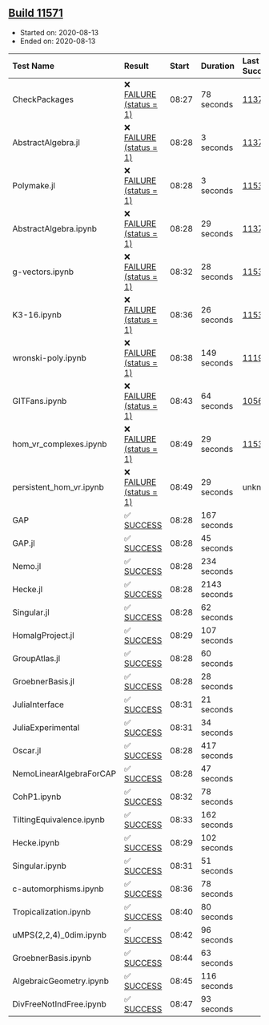 ## [Build 11571](https://oscarci.mathematik.uni-kl.de/job/oscar/11571/)

* Started on: 2020-08-13
* Ended on: 2020-08-13

| Test Name    | Result | Start | Duration | Last Success | First Failure |
|:-------------|:-------|:------|:---------|:-------------|:--------------|
| CheckPackages | ❌ [FAILURE (status = 1)](https://oscarci.mathematik.uni-kl.de/job/oscar/11571/artifact/logs/build-11571/CheckPackages.log) | 08:27 | 78 seconds | [11376](https://oscarci.mathematik.uni-kl.de/job/oscar/11376/) | [11377](https://oscarci.mathematik.uni-kl.de/job/oscar/11377/) |
| AbstractAlgebra.jl | ❌ [FAILURE (status = 1)](https://oscarci.mathematik.uni-kl.de/job/oscar/11571/artifact/logs/build-11571/AbstractAlgebra.jl.log) | 08:28 | 3 seconds | [11376](https://oscarci.mathematik.uni-kl.de/job/oscar/11376/) | [11377](https://oscarci.mathematik.uni-kl.de/job/oscar/11377/) |
| Polymake.jl | ❌ [FAILURE (status = 1)](https://oscarci.mathematik.uni-kl.de/job/oscar/11571/artifact/logs/build-11571/Polymake.jl.log) | 08:28 | 3 seconds | [11532](https://oscarci.mathematik.uni-kl.de/job/oscar/11532/) | [11533](https://oscarci.mathematik.uni-kl.de/job/oscar/11533/) |
| AbstractAlgebra.ipynb | ❌ [FAILURE (status = 1)](https://oscarci.mathematik.uni-kl.de/job/oscar/11571/artifact/logs/build-11571/AbstractAlgebra.ipynb.log) | 08:28 | 29 seconds | [11376](https://oscarci.mathematik.uni-kl.de/job/oscar/11376/) | [11377](https://oscarci.mathematik.uni-kl.de/job/oscar/11377/) |
| g-vectors.ipynb | ❌ [FAILURE (status = 1)](https://oscarci.mathematik.uni-kl.de/job/oscar/11571/artifact/logs/build-11571/g-vectors.ipynb.log) | 08:32 | 28 seconds | [11532](https://oscarci.mathematik.uni-kl.de/job/oscar/11532/) | [11533](https://oscarci.mathematik.uni-kl.de/job/oscar/11533/) |
| K3-16.ipynb | ❌ [FAILURE (status = 1)](https://oscarci.mathematik.uni-kl.de/job/oscar/11571/artifact/logs/build-11571/K3-16.ipynb.log) | 08:36 | 26 seconds | [11532](https://oscarci.mathematik.uni-kl.de/job/oscar/11532/) | [11533](https://oscarci.mathematik.uni-kl.de/job/oscar/11533/) |
| wronski-poly.ipynb | ❌ [FAILURE (status = 1)](https://oscarci.mathematik.uni-kl.de/job/oscar/11571/artifact/logs/build-11571/wronski-poly.ipynb.log) | 08:38 | 149 seconds | [11192](https://oscarci.mathematik.uni-kl.de/job/oscar/11192/) | [11193](https://oscarci.mathematik.uni-kl.de/job/oscar/11193/) |
| GITFans.ipynb | ❌ [FAILURE (status = 1)](https://oscarci.mathematik.uni-kl.de/job/oscar/11571/artifact/logs/build-11571/GITFans.ipynb.log) | 08:43 | 64 seconds | [10566](https://oscarci.mathematik.uni-kl.de/job/oscar/10566/) | [10567](https://oscarci.mathematik.uni-kl.de/job/oscar/10567/) |
| hom_vr_complexes.ipynb | ❌ [FAILURE (status = 1)](https://oscarci.mathematik.uni-kl.de/job/oscar/11571/artifact/logs/build-11571/hom_vr_complexes.ipynb.log) | 08:49 | 29 seconds | [11532](https://oscarci.mathematik.uni-kl.de/job/oscar/11532/) | [11533](https://oscarci.mathematik.uni-kl.de/job/oscar/11533/) |
| persistent_hom_vr.ipynb | ❌ [FAILURE (status = 1)](https://oscarci.mathematik.uni-kl.de/job/oscar/11571/artifact/logs/build-11571/persistent_hom_vr.ipynb.log) | 08:49 | 29 seconds | unknown | unknown |
| GAP | ✅ [SUCCESS](https://oscarci.mathematik.uni-kl.de/job/oscar/11571/artifact/logs/build-11571/GAP.log) | 08:28 | 167 seconds |  |  |
| GAP.jl | ✅ [SUCCESS](https://oscarci.mathematik.uni-kl.de/job/oscar/11571/artifact/logs/build-11571/GAP.jl.log) | 08:28 | 45 seconds |  |  |
| Nemo.jl | ✅ [SUCCESS](https://oscarci.mathematik.uni-kl.de/job/oscar/11571/artifact/logs/build-11571/Nemo.jl.log) | 08:28 | 234 seconds |  |  |
| Hecke.jl | ✅ [SUCCESS](https://oscarci.mathematik.uni-kl.de/job/oscar/11571/artifact/logs/build-11571/Hecke.jl.log) | 08:28 | 2143 seconds |  |  |
| Singular.jl | ✅ [SUCCESS](https://oscarci.mathematik.uni-kl.de/job/oscar/11571/artifact/logs/build-11571/Singular.jl.log) | 08:28 | 62 seconds |  |  |
| HomalgProject.jl | ✅ [SUCCESS](https://oscarci.mathematik.uni-kl.de/job/oscar/11571/artifact/logs/build-11571/HomalgProject.jl.log) | 08:29 | 107 seconds |  |  |
| GroupAtlas.jl | ✅ [SUCCESS](https://oscarci.mathematik.uni-kl.de/job/oscar/11571/artifact/logs/build-11571/GroupAtlas.jl.log) | 08:28 | 60 seconds |  |  |
| GroebnerBasis.jl | ✅ [SUCCESS](https://oscarci.mathematik.uni-kl.de/job/oscar/11571/artifact/logs/build-11571/GroebnerBasis.jl.log) | 08:28 | 28 seconds |  |  |
| JuliaInterface | ✅ [SUCCESS](https://oscarci.mathematik.uni-kl.de/job/oscar/11571/artifact/logs/build-11571/JuliaInterface.log) | 08:31 | 21 seconds |  |  |
| JuliaExperimental | ✅ [SUCCESS](https://oscarci.mathematik.uni-kl.de/job/oscar/11571/artifact/logs/build-11571/JuliaExperimental.log) | 08:31 | 34 seconds |  |  |
| Oscar.jl | ✅ [SUCCESS](https://oscarci.mathematik.uni-kl.de/job/oscar/11571/artifact/logs/build-11571/Oscar.jl.log) | 08:28 | 417 seconds |  |  |
| NemoLinearAlgebraForCAP | ✅ [SUCCESS](https://oscarci.mathematik.uni-kl.de/job/oscar/11571/artifact/logs/build-11571/NemoLinearAlgebraForCAP.log) | 08:28 | 47 seconds |  |  |
| CohP1.ipynb | ✅ [SUCCESS](https://oscarci.mathematik.uni-kl.de/job/oscar/11571/artifact/logs/build-11571/CohP1.ipynb.log) | 08:32 | 78 seconds |  |  |
| TiltingEquivalence.ipynb | ✅ [SUCCESS](https://oscarci.mathematik.uni-kl.de/job/oscar/11571/artifact/logs/build-11571/TiltingEquivalence.ipynb.log) | 08:33 | 162 seconds |  |  |
| Hecke.ipynb | ✅ [SUCCESS](https://oscarci.mathematik.uni-kl.de/job/oscar/11571/artifact/logs/build-11571/Hecke.ipynb.log) | 08:29 | 102 seconds |  |  |
| Singular.ipynb | ✅ [SUCCESS](https://oscarci.mathematik.uni-kl.de/job/oscar/11571/artifact/logs/build-11571/Singular.ipynb.log) | 08:31 | 51 seconds |  |  |
| c-automorphisms.ipynb | ✅ [SUCCESS](https://oscarci.mathematik.uni-kl.de/job/oscar/11571/artifact/logs/build-11571/c-automorphisms.ipynb.log) | 08:36 | 78 seconds |  |  |
| Tropicalization.ipynb | ✅ [SUCCESS](https://oscarci.mathematik.uni-kl.de/job/oscar/11571/artifact/logs/build-11571/Tropicalization.ipynb.log) | 08:40 | 80 seconds |  |  |
| uMPS(2,2,4)_0dim.ipynb | ✅ [SUCCESS](https://oscarci.mathematik.uni-kl.de/job/oscar/11571/artifact/logs/build-11571/uMPS-2-2-4-_0dim.ipynb.log) | 08:42 | 96 seconds |  |  |
| GroebnerBasis.ipynb | ✅ [SUCCESS](https://oscarci.mathematik.uni-kl.de/job/oscar/11571/artifact/logs/build-11571/GroebnerBasis.ipynb.log) | 08:44 | 63 seconds |  |  |
| AlgebraicGeometry.ipynb | ✅ [SUCCESS](https://oscarci.mathematik.uni-kl.de/job/oscar/11571/artifact/logs/build-11571/AlgebraicGeometry.ipynb.log) | 08:45 | 116 seconds |  |  |
| DivFreeNotIndFree.ipynb | ✅ [SUCCESS](https://oscarci.mathematik.uni-kl.de/job/oscar/11571/artifact/logs/build-11571/DivFreeNotIndFree.ipynb.log) | 08:47 | 93 seconds |  |  |

